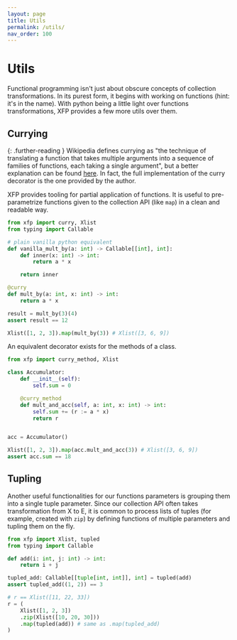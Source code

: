```yaml
---
layout: page
title: Utils
permalink: /utils/
nav_order: 100
---
```


<h1 style="font-weight: bold">Utils</h1>

Functional programming isn't just about obscure concepts of collection transformations. In its purest form, it begins with working on functions (hint: it's in the name). With python being a little light over functions transformations, XFP provides a few more utils over them.

## Currying

{: .further-reading }
Wikipedia defines currying as "the technique of translating a function that takes multiple arguments into a sequence of families of functions, each taking a single argument", but a better explanation can be found [here](https://www.askpython.com/python/examples/currying-in-python). In fact, the full implementation of the curry decorator is the one provided by the author.

XFP provides tooling for partial application of functions. It is useful to pre-parametrize functions given to the collection API (like `map`) in a clean and readable way.

```python
from xfp import curry, Xlist
from typing import Callable

# plain vanilla python equivalent
def vanilla_mult_by(a: int) -> Callable[[int], int]:
    def inner(x: int) -> int:
        return a * x

    return inner

@curry
def mult_by(a: int, x: int) -> int:
    return a * x

result = mult_by(3)(4)
assert result == 12

Xlist([1, 2, 3]).map(mult_by(3)) # Xlist([3, 6, 9])
```

An equivalent decorator exists for the methods of a class.

```python
from xfp import curry_method, Xlist

class Accumulator:
    def __init__(self):
        self.sum = 0

    @curry_method
    def mult_and_acc(self, a: int, x: int) -> int:
        self.sum += (r := a * x)
        return r


acc = Accumulator()

Xlist([1, 2, 3]).map(acc.mult_and_acc(3)) # Xlist([3, 6, 9])
assert acc.sum == 18
```

## Tupling

Another useful functionalities for our functions parameters is grouping them into a single tuple parameter. Since our collection API often takes transformation from X to E, it is common to process lists of tuples (for example, created with `zip`) by defining functions of multiple parameters and tupling them on the fly.

```python
from xfp import Xlist, tupled
from typing import Callable

def add(i: int, j: int) -> int:
    return i + j

tupled_add: Callable[[tuple[int, int]], int] = tupled(add)
assert tupled_add((1, 2)) == 3

# r == Xlist([11, 22, 33])
r = (
    Xlist([1, 2, 3])
    .zip(Xlist([10, 20, 30]))
    .map(tupled(add)) # same as .map(tupled_add)
)
```
